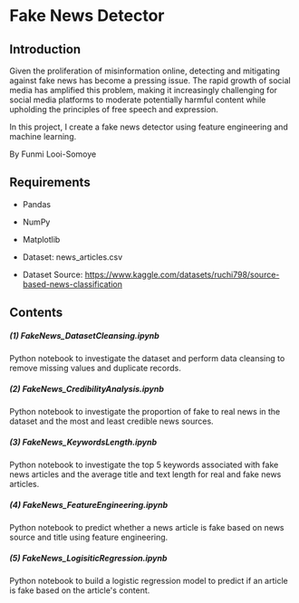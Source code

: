 # Fake News Detector

## Introduction
Given the proliferation of misinformation online, detecting and mitigating against fake news has become a pressing issue. The rapid growth of social media has amplified this problem, making it increasingly challenging for social media platforms to moderate potentially harmful content while upholding the principles of free speech and expression.

In this project, I create a fake news detector using feature engineering and machine learning. 

By Funmi Looi-Somoye
## Requirements
- Pandas
- NumPy
- Matplotlib

- Dataset: news_articles.csv
- Dataset Source: https://www.kaggle.com/datasets/ruchi798/source-based-news-classification

## Contents
##### (1) FakeNews_DatasetCleansing.ipynb 
Python notebook to investigate the dataset and perform data cleansing to remove missing values and duplicate records.

##### (2) FakeNews_CredibilityAnalysis.ipynb 
Python notebook to investigate the proportion of fake to real news in the dataset and the most and least credible news sources.

##### (3) FakeNews_KeywordsLength.ipynb 
Python notebook to investigate the top 5 keywords associated with fake news articles and the average title and text length for real and fake news articles.

##### (4) FakeNews_FeatureEngineering.ipynb 
Python notebook to predict whether a news article is fake based on news source and title using feature engineering.

##### (5) FakeNews_LogisiticRegression.ipynb 
Python notebook to build a logistic regression model to predict if an article is fake based on the article's content.
